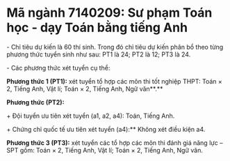 # Mã ngành 7140209: Sư phạm Toán học - dạy Toán bằng tiếng Anh

\- Chỉ tiêu dự kiến là 60 thí sinh. Trong đó chỉ tiêu dự kiến phân bổ theo từng phương thức tuyển sinh như sau: PT1 là 24; PT2 là 12; PT3 là 24.

\- Các phương thức xét tuyển cụ thể:

**Phương thức 1 (PT1):** xét tuyển tổ hợp các môn thi tốt nghiệp THPT: Toán × 2, Tiếng Anh, Vật lí; Toán × 2, Tiếng Anh, Ngữ văn**.**

**Phương thức (PT2):** 

\+ Đội tuyển ưu tiên xét tuyển (a1, a2, a4): Toán, Tiếng Anh.

\+ Chứng chỉ quốc tế ưu tiên xét tuyển (a4):** Không xét điều kiện a4.

**Phương thức 3 (PT3):** xét tuyển các tổ hợp các môn thi đánh giá năng lực – SPT gồm: Toán × 2, Tiếng Anh, Vật lí; Toán × 2, Tiếng Anh, Ngữ văn.